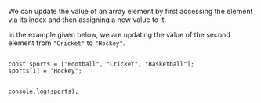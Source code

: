 We can update the value of
an array element by
first accessing the element
via its index
and
then assigning a new value to it.

In the example given below,
we are updating the value of
the second element from
`"Cricket"` to `"Hockey"`.

<codeblock language="javascript" type="lesson">
<code>
const sports = ["Football", "Cricket", "Basketball"];
sports[1] = "Hockey";

console.log(sports);
</code>
</codeblock>